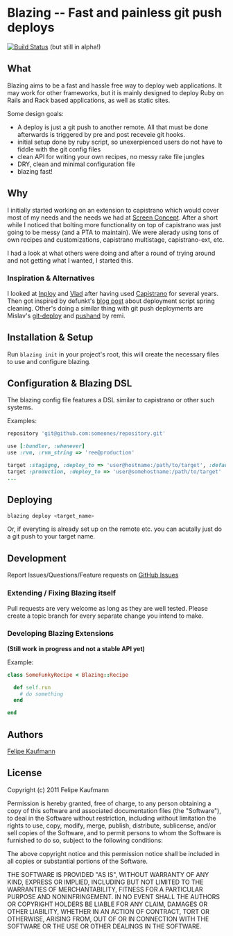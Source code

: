 Blazing -- Fast and painless git push deploys
=============================================

[![Build Status](http://travis-ci.org/effkay/blazing.png)](http://travis-ci.org/effkay/blazing) (but still in alpha!)

## What

Blazing aims to be a fast and hassle free way to deploy web
applications. It may work for other frameworks, but it is mainly
designed to deploy Ruby on Rails and Rack based applications, as well as
static sites.

Some design goals:

  * A deploy is just a git push to another remote. All that must be done afterwards is triggered by pre and post receveie git hooks.
  * initial setup done by ruby script, so unexerpienced users do not
    have to fiddle with the git config files
  * clean API for writing your own recipes, no messy rake file jungles
  * DRY, clean and minimal configuration file
  * blazing fast!

## Why

I initially started working on an extension to capistrano which would
cover most of my needs and the needs we had at [Screen
Concept](http://www.screenconcept.ch). After a short while I noticed
that bolting more functionality on top of capistrano was just going to
be messy (and a PTA to maintain). We were alerady using tons of own recipes and customizations,
capistrano multistage, capistrano-ext, etc.

I had a look at what others were doing and after a round of trying
around and not getting what I wanted, I started this.

### Inspiration & Alternatives

I looked at [Inploy](https://github.com/dcrec1/inploy) and [Vlad](https://github.com/seattlerb/vlad) after having used [Capistrano](https://github.com/capistrano/capistrano) for several
years. Then got inspired by defunkt's
[blog post](https://github.com/blog/470-deployment-script-spring-cleaning) about deployment script spring cleaning. Other's doing a similar thing with git push deployments are Mislav's [git-deploy](https://github.com/mislav/git-deploy) and [pushand](https://github.com/remi/pushand.git) by remi.

## Installation & Setup

Run `blazing init` in your project's root, this will create the necessary files to use and configure blazing.

## Configuration & Blazing DSL

The blazing config file features a DSL similar to capistrano or other
such systems.

Examples:

```ruby
repository 'git@github.com:someones/repository.git'

use [:bundler, :whenever]
use :rvm, :rvm_string => 'ree@production'

target :stagigng, :deploy_to => 'user@hostname:/path/to/target', :default => true
target :production, :deploy_to => 'user@somehostname:/path/to/target'
...
```

## Deploying

```bash
blazing deploy <target_name>
```

Or, if everyting is already set up on the remote etc. you can acutally
just do a git push to your target name.

## Development 

Report Issues/Questions/Feature requests on [GitHub
Issues](http://github.com/effkay/blazing/issues)

### Extending / Fixing Blazing itself

Pull requests are very welcome as long as they are well tested. Please
create a topic branch for every separate change you intend to make.

### Developing Blazing Extensions

**(Still work in progress and not a stable API yet)**

Example:

```ruby
class SomeFunkyRecipe < Blazing::Recipe

  def self.run
    # do something
  end

end
```

## Authors

[Felipe Kaufmann](http://github.com/effkay)

## License

Copyright (c) 2011 Felipe Kaufmann

Permission is hereby granted, free of charge, to any person obtaining
a copy of this software and associated documentation files (the
"Software"), to deal in the Software without restriction, including
without limitation the rights to use, copy, modify, merge, publish,
distribute, sublicense, and/or sell copies of the Software, and to
permit persons to whom the Software is furnished to do so, subject to
the following conditions:

The above copyright notice and this permission notice shall be
included in all copies or substantial portions of the Software.

THE SOFTWARE IS PROVIDED "AS IS", WITHOUT WARRANTY OF ANY KIND,
EXPRESS OR IMPLIED, INCLUDING BUT NOT LIMITED TO THE WARRANTIES OF
MERCHANTABILITY, FITNESS FOR A PARTICULAR PURPOSE AND
NONINFRINGEMENT. IN NO EVENT SHALL THE AUTHORS OR COPYRIGHT HOLDERS BE
LIABLE FOR ANY CLAIM, DAMAGES OR OTHER LIABILITY, WHETHER IN AN ACTION
OF CONTRACT, TORT OR OTHERWISE, ARISING FROM, OUT OF OR IN CONNECTION
WITH THE SOFTWARE OR THE USE OR OTHER DEALINGS IN THE SOFTWARE.
